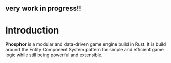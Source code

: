 ## very work in progress!!

# Introduction

**Phosphor** is a modular and data-driven game engine build in Rust. It is build around the Entity Component System pattern for simple and efficient game logic while still being powerful and extensible.
